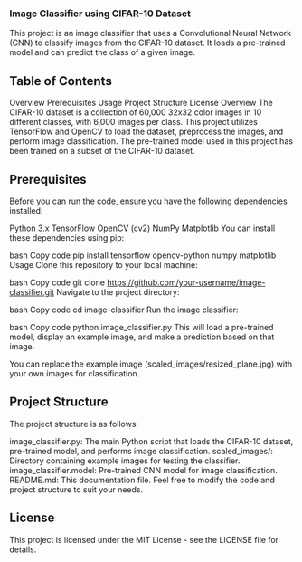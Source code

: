 ### Image Classifier using CIFAR-10 Dataset
This project is an image classifier that uses a Convolutional Neural Network (CNN) to classify images from the CIFAR-10 dataset. It loads a pre-trained model and can predict the class of a given image.

## Table of Contents
Overview
Prerequisites
Usage
Project Structure
License
Overview
The CIFAR-10 dataset is a collection of 60,000 32x32 color images in 10 different classes, with 6,000 images per class. This project utilizes TensorFlow and OpenCV to load the dataset, preprocess the images, and perform image classification. The pre-trained model used in this project has been trained on a subset of the CIFAR-10 dataset.

## Prerequisites
Before you can run the code, ensure you have the following dependencies installed:

Python 3.x
TensorFlow
OpenCV (cv2)
NumPy
Matplotlib
You can install these dependencies using pip:

bash
Copy code
pip install tensorflow opencv-python numpy matplotlib
Usage
Clone this repository to your local machine:

bash
Copy code
git clone https://github.com/your-username/image-classifier.git
Navigate to the project directory:

bash
Copy code
cd image-classifier
Run the image classifier:

bash
Copy code
python image_classifier.py
This will load a pre-trained model, display an example image, and make a prediction based on that image.

You can replace the example image (scaled_images/resized_plane.jpg) with your own images for classification.

## Project Structure
The project structure is as follows:

image_classifier.py: The main Python script that loads the CIFAR-10 dataset, pre-trained model, and performs image classification.
scaled_images/: Directory containing example images for testing the classifier.
image_classifier.model: Pre-trained CNN model for image classification.
README.md: This documentation file.
Feel free to modify the code and project structure to suit your needs.

## License
This project is licensed under the MIT License - see the LICENSE file for details.
